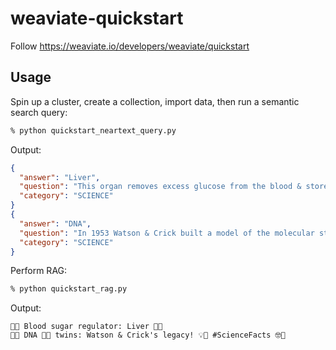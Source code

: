 # weaviate-quickstart

Follow https://weaviate.io/developers/weaviate/quickstart

## Usage
Spin up a cluster, create a collection, import data, then run a semantic search query:
```bash
% python quickstart_neartext_query.py
```

Output:
```json
{
  "answer": "Liver",
  "question": "This organ removes excess glucose from the blood & stores it as glycogen",
  "category": "SCIENCE"
}
{
  "answer": "DNA",
  "question": "In 1953 Watson & Crick built a model of the molecular structure of this, the gene-carrying substance",
  "category": "SCIENCE"
}
```

Perform RAG:
```bash
% python quickstart_rag.py
```

Output:
```text
🚫🧠 Blood sugar regulator: Liver 🚀🍚 
🧫🧬 DNA 🧫🧬 twins: Watson & Crick's legacy! 💡🧪 #ScienceFacts 🤓🌟
```